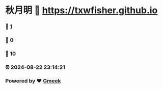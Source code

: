 # 秋月明 :link: https://txwfisher.github.io 
### :page_facing_up: [1](https://txwfisher.github.io/tag.html) 
### :speech_balloon: 0 
### :hibiscus: 10 
### :alarm_clock: 2024-08-22 23:14:21 
### Powered by :heart: [Gmeek](https://github.com/Meekdai/Gmeek)
